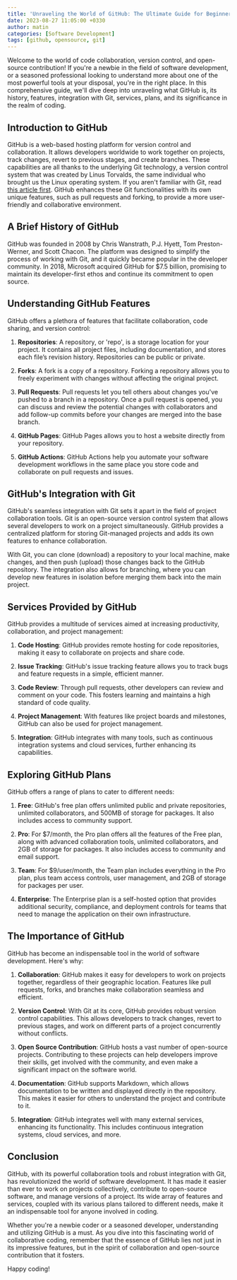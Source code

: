 ```yaml
---
title: 'Unraveling the World of GitHub: The Ultimate Guide for Beginners'
date: 2023-08-27 11:05:00 +0330
author: matin
categories: [Software Development]
tags: [github, opensource, git]
---
```


Welcome to the world of code collaboration, version control, and open-source contribution! If you're a newbie in the field of software development, or a seasoned professional looking to understand more about one of the most powerful tools at your disposal, you're in the right place. In this comprehensive guide, we'll dive deep into unraveling what GitHub is, its history, features, integration with Git, services, plans, and its significance in the realm of coding.

## Introduction to GitHub

GitHub is a web-based hosting platform for version control and collaboration. It allows developers worldwide to work together on projects, track changes, revert to previous stages, and create branches. These capabilities are all thanks to the underlying Git technology, a version control system that was created by Linus Torvalds, the same individual who brought us the Linux operating system. If you aren't familiar with Git, read [this article first](/posts/what-is-git/). GitHub enhances these Git functionalities with its own unique features, such as pull requests and forking, to provide a more user-friendly and collaborative environment.

## A Brief History of GitHub

GitHub was founded in 2008 by Chris Wanstrath, P.J. Hyett, Tom Preston-Werner, and Scott Chacon. The platform was designed to simplify the process of working with Git, and it quickly became popular in the developer community. In 2018, Microsoft acquired GitHub for $7.5 billion, promising to maintain its developer-first ethos and continue its commitment to open source.

## Understanding GitHub Features

GitHub offers a plethora of features that facilitate collaboration, code sharing, and version control:

1. **Repositories**: A repository, or 'repo', is a storage location for your project. It contains all project files, including documentation, and stores each file’s revision history. Repositories can be public or private.

2. **Forks**: A fork is a copy of a repository. Forking a repository allows you to freely experiment with changes without affecting the original project.

3. **Pull Requests**: Pull requests let you tell others about changes you've pushed to a branch in a repository. Once a pull request is opened, you can discuss and review the potential changes with collaborators and add follow-up commits before your changes are merged into the base branch.

4. **GitHub Pages**: GitHub Pages allows you to host a website directly from your repository.

5. **GitHub Actions**: GitHub Actions help you automate your software development workflows in the same place you store code and collaborate on pull requests and issues.

## GitHub's Integration with Git

GitHub's seamless integration with Git sets it apart in the field of project collaboration tools. Git is an open-source version control system that allows several developers to work on a project simultaneously. GitHub provides a centralized platform for storing Git-managed projects and adds its own features to enhance collaboration.

With Git, you can clone (download) a repository to your local machine, make changes, and then push (upload) those changes back to the GitHub repository. The integration also allows for branching, where you can develop new features in isolation before merging them back into the main project.

## Services Provided by GitHub

GitHub provides a multitude of services aimed at increasing productivity, collaboration, and project management:

1. **Code Hosting**: GitHub provides remote hosting for code repositories, making it easy to collaborate on projects and share code.

2. **Issue Tracking**: GitHub's issue tracking feature allows you to track bugs and feature requests in a simple, efficient manner.

3. **Code Review**: Through pull requests, other developers can review and comment on your code. This fosters learning and maintains a high standard of code quality.

4. **Project Management**: With features like project boards and milestones, GitHub can also be used for project management.

5. **Integration**: GitHub integrates with many tools, such as continuous integration systems and cloud services, further enhancing its capabilities.

## Exploring GitHub Plans

GitHub offers a range of plans to cater to different needs:

1. **Free**: GitHub's free plan offers unlimited public and private repositories, unlimited collaborators, and 500MB of storage for packages. It also includes access to community support.

1. **Pro**: For $7/month, the Pro plan offers all the features of the Free plan, along with advanced collaboration tools, unlimited collaborators, and 2GB of storage for packages. It also includes access to community and email support.

1. **Team**: For $9/user/month, the Team plan includes everything in the Pro plan, plus team access controls, user management, and 2GB of storage for packages per user.

1. **Enterprise**: The Enterprise plan is a self-hosted option that provides additional security, compliance, and deployment controls for teams that need to manage the application on their own infrastructure.

## The Importance of GitHub

GitHub has become an indispensable tool in the world of software development. Here's why:

1. **Collaboration**: GitHub makes it easy for developers to work on projects together, regardless of their geographic location. Features like pull requests, forks, and branches make collaboration seamless and efficient.

2. **Version Control**: With Git at its core, GitHub provides robust version control capabilities. This allows developers to track changes, revert to previous stages, and work on different parts of a project concurrently without conflicts.

3. **Open Source Contribution**: GitHub hosts a vast number of open-source projects. Contributing to these projects can help developers improve their skills, get involved with the community, and even make a significant impact on the software world.

4. **Documentation**: GitHub supports Markdown, which allows documentation to be written and displayed directly in the repository. This makes it easier for others to understand the project and contribute to it.

5. **Integration**: GitHub integrates well with many external services, enhancing its functionality. This includes continuous integration systems, cloud services, and more.

## Conclusion

GitHub, with its powerful collaboration tools and robust integration with Git, has revolutionized the world of software development. It has made it easier than ever to work on projects collectively, contribute to open-source software, and manage versions of a project. Its wide array of features and services, coupled with its various plans tailored to different needs, make it an indispensable tool for anyone involved in coding.

Whether you're a newbie coder or a seasoned developer, understanding and utilizing GitHub is a must. As you dive into this fascinating world of collaborative coding, remember that the essence of GitHub lies not just in its impressive features, but in the spirit of collaboration and open-source contribution that it fosters.

Happy coding!